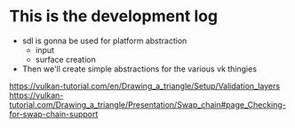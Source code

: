 # This is the development log

- sdl is gonna be used for platform abstraction
  - input
  - surface creation
- Then we'll create simple abstractions for the various vk thingies

https://vulkan-tutorial.com/en/Drawing_a_triangle/Setup/Validation_layers
https://vulkan-tutorial.com/Drawing_a_triangle/Presentation/Swap_chain#page_Checking-for-swap-chain-support
